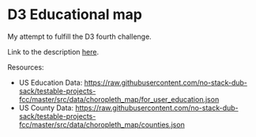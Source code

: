 # D3 Educational map

My attempt to fulfill the D3 fourth challenge.

Link to the description [here](https://learn.freecodecamp.org/data-visualization/data-visualization-projects/visualize-data-with-a-choropleth-map).

Resources:

- US Education Data: https://raw.githubusercontent.com/no-stack-dub-sack/testable-projects-fcc/master/src/data/choropleth_map/for_user_education.json
- US County Data: https://raw.githubusercontent.com/no-stack-dub-sack/testable-projects-fcc/master/src/data/choropleth_map/counties.json
